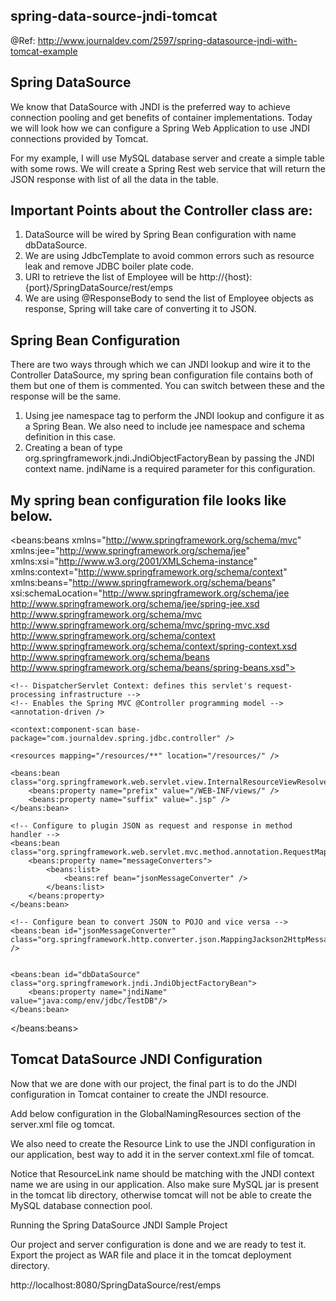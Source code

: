 spring-data-source-jndi-tomcat
--------------------------------
@Ref: http://www.journaldev.com/2597/spring-datasource-jndi-with-tomcat-example


Spring DataSource
-------------------
We know that DataSource with JNDI is the preferred way to achieve connection pooling and get benefits of container implementations. Today we will look how we can configure a Spring Web Application to use JNDI connections provided by Tomcat.

For my example, I will use MySQL database server and create a simple table with some rows. We will create a Spring Rest web service that will return the JSON response with list of all the data in the table.


Important Points about the Controller class are:
-----------------------------------------
1. DataSource will be wired by Spring Bean configuration with name dbDataSource.
2. We are using JdbcTemplate to avoid common errors such as resource leak and remove JDBC boiler plate code.
3. URI to retrieve the list of Employee will be http://{host}:{port}/SpringDataSource/rest/emps
4. We are using @ResponseBody to send the list of Employee objects as response, Spring will take care of converting it to JSON.


Spring Bean Configuration
----------------------------
There are two ways through which we can JNDI lookup and wire it to the Controller DataSource, my spring bean configuration file contains both of them but one of them is commented. You can switch between these and the response will be the same.

1. Using jee namespace tag to perform the JNDI lookup and configure it as a Spring Bean. We also need to include jee namespace and schema definition in this case.
2. Creating a bean of type org.springframework.jndi.JndiObjectFactoryBean by passing the JNDI context name. jndiName is a required parameter for this configuration.

My spring bean configuration file looks like below.
------------------

<?xml version="1.0" encoding="UTF-8"?>
<beans:beans xmlns="http://www.springframework.org/schema/mvc"
	xmlns:jee="http://www.springframework.org/schema/jee"
	xmlns:xsi="http://www.w3.org/2001/XMLSchema-instance"
	xmlns:context="http://www.springframework.org/schema/context"
	xmlns:beans="http://www.springframework.org/schema/beans"
	xsi:schemaLocation="http://www.springframework.org/schema/jee http://www.springframework.org/schema/jee/spring-jee.xsd
		http://www.springframework.org/schema/mvc http://www.springframework.org/schema/mvc/spring-mvc.xsd
		http://www.springframework.org/schema/context http://www.springframework.org/schema/context/spring-context.xsd
		http://www.springframework.org/schema/beans http://www.springframework.org/schema/beans/spring-beans.xsd">

	<!-- DispatcherServlet Context: defines this servlet's request-processing infrastructure -->
	<!-- Enables the Spring MVC @Controller programming model -->
	<annotation-driven />

	<context:component-scan base-package="com.journaldev.spring.jdbc.controller" />

	<resources mapping="/resources/**" location="/resources/" />

	<beans:bean class="org.springframework.web.servlet.view.InternalResourceViewResolver">
		<beans:property name="prefix" value="/WEB-INF/views/" />
		<beans:property name="suffix" value=".jsp" />
	</beans:bean>

	<!-- Configure to plugin JSON as request and response in method handler -->
	<beans:bean class="org.springframework.web.servlet.mvc.method.annotation.RequestMappingHandlerAdapter">
		<beans:property name="messageConverters">
			<beans:list>
				<beans:ref bean="jsonMessageConverter" />
			</beans:list>
		</beans:property>
	</beans:bean>

	<!-- Configure bean to convert JSON to POJO and vice versa -->
	<beans:bean id="jsonMessageConverter" class="org.springframework.http.converter.json.MappingJackson2HttpMessageConverter" />
	
	 
	<beans:bean id="dbDataSource" class="org.springframework.jndi.JndiObjectFactoryBean">
    	<beans:property name="jndiName" value="java:comp/env/jdbc/TestDB"/>
	</beans:bean>
</beans:beans>


Tomcat DataSource JNDI Configuration
------------------------------------------
Now that we are done with our project, the final part is to do the JNDI configuration in Tomcat container to create the JNDI resource.

Add below configuration in the GlobalNamingResources section of the server.xml file og tomcat.

<Resource name="jdbc/TestDB" 
      global="jdbc/TestDB" 
      auth="Container" 
      type="javax.sql.DataSource" 
      driverClassName="com.mysql.jdbc.Driver" 
      url="jdbc:mysql://localhost:3306/TestDB" 
      username="pankaj" 
      password="pankaj123" 
      maxActive="100" 
      maxIdle="20" 
      minIdle="5" 
      maxWait="10000"/>
      


We also need to create the Resource Link to use the JNDI configuration in our application, best way to add it in the server context.xml file of tomcat.

<ResourceLink name="jdbc/MyLocalDB"
                	global="jdbc/TestDB"
                    auth="Container"
                    type="javax.sql.DataSource" />


Notice that ResourceLink name should be matching with the JNDI context name we are using in our application. Also make sure MySQL jar is present in the tomcat lib directory, otherwise tomcat will not be able to create the MySQL database connection pool.

Running the Spring DataSource JNDI Sample Project

Our project and server configuration is done and we are ready to test it. Export the project as WAR file and place it in the tomcat deployment directory.

http://localhost:8080/SpringDataSource/rest/emps
